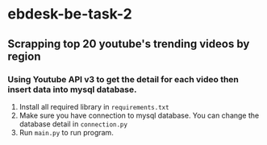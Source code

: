 # ebdesk-be-task-2
## Scrapping top 20 youtube's trending videos by region

### Using Youtube API v3 to get the detail for each video then insert data into mysql database.

1. Install all required library in ```requirements.txt```
2. Make sure you have connection to mysql database. You can change the database detail in ```connection.py```
3. Run ```main.py``` to run program.

